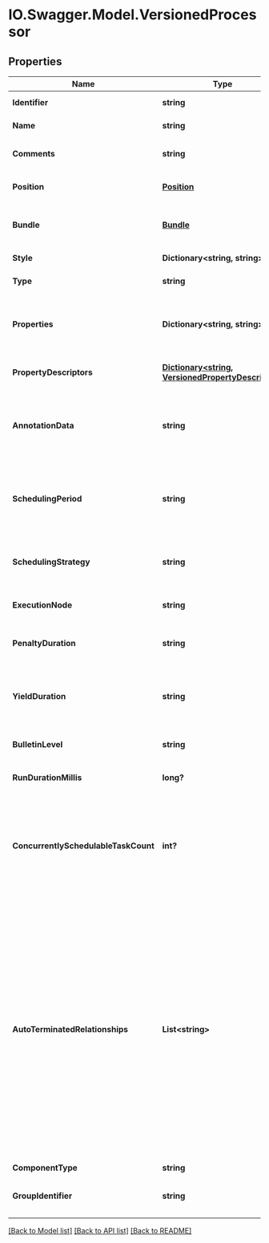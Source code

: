 # IO.Swagger.Model.VersionedProcessor
## Properties

Name | Type | Description | Notes
------------ | ------------- | ------------- | -------------
**Identifier** | **string** | The component&#39;s unique identifier | [optional] 
**Name** | **string** | The component&#39;s name | [optional] 
**Comments** | **string** | The user-supplied comments for the component | [optional] 
**Position** | [**Position**](Position.md) | The component&#39;s position on the graph | [optional] 
**Bundle** | [**Bundle**](Bundle.md) | Information about the bundle from which the component came | [optional] 
**Style** | **Dictionary&lt;string, string&gt;** | Stylistic data for rendering in a UI | [optional] 
**Type** | **string** | The type of Processor | [optional] 
**Properties** | **Dictionary&lt;string, string&gt;** | The properties for the processor. Properties whose value is not set will only contain the property name. | [optional] 
**PropertyDescriptors** | [**Dictionary&lt;string, VersionedPropertyDescriptor&gt;**](VersionedPropertyDescriptor.md) | The property descriptors for the processor. | [optional] 
**AnnotationData** | **string** | The annotation data for the processor used to relay configuration between a custom UI and the procesosr. | [optional] 
**SchedulingPeriod** | **string** | The frequency with which to schedule the processor. The format of the value will depend on th value of schedulingStrategy. | [optional] 
**SchedulingStrategy** | **string** | Indcates whether the prcessor should be scheduled to run in event or timer driven mode. | [optional] 
**ExecutionNode** | **string** | Indicates the node where the process will execute. | [optional] 
**PenaltyDuration** | **string** | The amout of time that is used when the process penalizes a flowfile. | [optional] 
**YieldDuration** | **string** | The amount of time that must elapse before this processor is scheduled again after yielding. | [optional] 
**BulletinLevel** | **string** | The level at which the processor will report bulletins. | [optional] 
**RunDurationMillis** | **long?** | The run duration for the processor in milliseconds. | [optional] 
**ConcurrentlySchedulableTaskCount** | **int?** | The number of tasks that should be concurrently schedule for the processor. If the processor doesn&#39;t allow parallol processing then any positive input will be ignored. | [optional] 
**AutoTerminatedRelationships** | **List&lt;string&gt;** | The names of all relationships that cause a flow file to be terminated if the relationship is not connected elsewhere. This property differs from the &#39;isAutoTerminate&#39; property of the RelationshipDTO in that the RelationshipDTO is meant to depict the current configuration, whereas this property can be set in a DTO when updating a Processor in order to change which Relationships should be auto-terminated. | [optional] 
**ComponentType** | **string** |  | [optional] 
**GroupIdentifier** | **string** | The ID of the Process Group that this component belongs to | [optional] 

[[Back to Model list]](../README.md#documentation-for-models) [[Back to API list]](../README.md#documentation-for-api-endpoints) [[Back to README]](../README.md)

